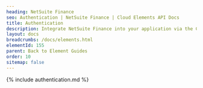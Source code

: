 ```yaml
---
heading: NetSuite Finance
seo: Authentication | NetSuite Finance | Cloud Elements API Docs
title: Authentication
description: Integrate NetSuite Finance into your application via the Cloud Elements APIs.
layout: docs
breadcrumbs: /docs/elements.html
elementId: 155
parent: Back to Element Guides
order: 10
sitemap: false
---
```


{% include authentication.md %}
